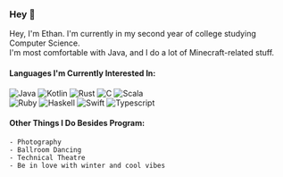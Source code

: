 ### Hey 👋

Hey, I'm Ethan. I'm currently in my second year of college studying Computer Science.<br>
I'm most comfortable with Java, and I do a lot of Minecraft-related stuff.

#### Languages I'm Currently Interested In:
![Java](https://img.shields.io/badge/-Java-485063?logo=java&style=for-the-badge&logoColor=white&labelColor=0047AB)
![Kotlin](https://img.shields.io/badge/-Kotlin-485063?logo=kotlin&style=for-the-badge&logoColor=white&labelColor=0047AB)
![Rust](https://img.shields.io/badge/-Rust-485063?logo=rust&style=for-the-badge&logoColor=white&labelColor=0047AB)
![C](https://img.shields.io/badge/-C-485063?logo=C&style=for-the-badge&logoColor=white&labelColor=0047AB)
![Scala](https://img.shields.io/badge/-Scala-485063?logo=Scala&style=for-the-badge&logoColor=white&labelColor=0047AB)
<br>
![Ruby](https://img.shields.io/badge/-Ruby-485063?logo=ruby&style=for-the-badge&logoColor=white&labelColor=0047AB)
![Haskell](https://img.shields.io/badge/-Haskell-485063?logo=haskell&style=for-the-badge&logoColor=white&labelColor=0047AB)
![Swift](https://img.shields.io/badge/-Swift-485063?logo=swift&style=for-the-badge&logoColor=white&labelColor=0047AB)
![Typescript](https://img.shields.io/badge/-TypeScript-485063?logo=typescript&style=for-the-badge&logoColor=white&labelColor=0047AB)
<br>

#### Other Things I Do Besides Program:
    - Photography
    - Ballroom Dancing
    - Technical Theatre
    - Be in love with winter and cool vibes
